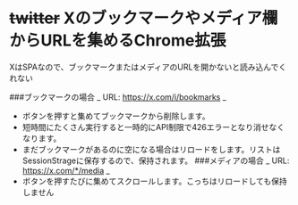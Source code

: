 # ~~twitter~~ Xのブックマークやメディア欄からURLを集めるChrome拡張
XはSPAなので、ブックマークまたはメディアのURLを開かないと読み込んでくれない

###ブックマークの場合
  _ URL: https://x.com/i/bookmarks _
* ボタンを押すと集めてブックマークから削除します。
* 短時間にたくさん実行すると一時的にAPI制限で426エラーとなり消せなくなります。
* まだブックマークがあるのに空になる場合はリロードをします。リストはSessionStrageに保存するので、保持されます。
###メディアの場合
  _ URL: https://x.com/*/media _
* ボタンを押すたびに集めてスクロールします。こっちはリロードしても保持しません